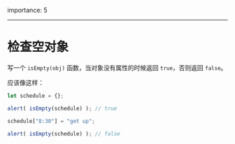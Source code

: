 importance: 5

---

# 检查空对象

写一个 `isEmpty(obj)` 函数，当对象没有属性的时候返回 `true`，否则返回 `false`。

应该像这样：

```js
let schedule = {};

alert( isEmpty(schedule) ); // true

schedule["8:30"] = "get up";

alert( isEmpty(schedule) ); // false
```
